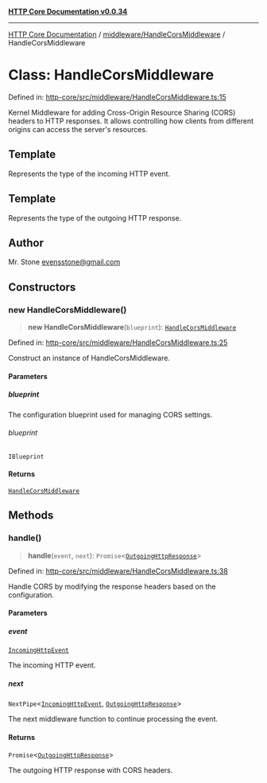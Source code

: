 [**HTTP Core Documentation v0.0.34**](../../../README.md)

***

[HTTP Core Documentation](../../../modules.md) / [middleware/HandleCorsMiddleware](../README.md) / HandleCorsMiddleware

# Class: HandleCorsMiddleware

Defined in: [http-core/src/middleware/HandleCorsMiddleware.ts:15](https://github.com/stonemjs/http-core/blob/16d44b2a21e4f4bf5742d6461b8beebcd7cc1d0b/src/middleware/HandleCorsMiddleware.ts#L15)

Kernel Middleware for adding Cross-Origin Resource Sharing (CORS) headers to HTTP responses.
It allows controlling how clients from different origins can access the server's resources.

## Template

Represents the type of the incoming HTTP event.

## Template

Represents the type of the outgoing HTTP response.

## Author

Mr. Stone <evensstone@gmail.com>

## Constructors

### new HandleCorsMiddleware()

> **new HandleCorsMiddleware**(`blueprint`): [`HandleCorsMiddleware`](HandleCorsMiddleware.md)

Defined in: [http-core/src/middleware/HandleCorsMiddleware.ts:25](https://github.com/stonemjs/http-core/blob/16d44b2a21e4f4bf5742d6461b8beebcd7cc1d0b/src/middleware/HandleCorsMiddleware.ts#L25)

Construct an instance of HandleCorsMiddleware.

#### Parameters

##### blueprint

The configuration blueprint used for managing CORS settings.

###### blueprint

`IBlueprint`

#### Returns

[`HandleCorsMiddleware`](HandleCorsMiddleware.md)

## Methods

### handle()

> **handle**(`event`, `next`): `Promise`\<[`OutgoingHttpResponse`](../../../OutgoingHttpResponse/classes/OutgoingHttpResponse.md)\>

Defined in: [http-core/src/middleware/HandleCorsMiddleware.ts:38](https://github.com/stonemjs/http-core/blob/16d44b2a21e4f4bf5742d6461b8beebcd7cc1d0b/src/middleware/HandleCorsMiddleware.ts#L38)

Handle CORS by modifying the response headers based on the configuration.

#### Parameters

##### event

[`IncomingHttpEvent`](../../../IncomingHttpEvent/classes/IncomingHttpEvent.md)

The incoming HTTP event.

##### next

`NextPipe`\<[`IncomingHttpEvent`](../../../IncomingHttpEvent/classes/IncomingHttpEvent.md), [`OutgoingHttpResponse`](../../../OutgoingHttpResponse/classes/OutgoingHttpResponse.md)\>

The next middleware function to continue processing the event.

#### Returns

`Promise`\<[`OutgoingHttpResponse`](../../../OutgoingHttpResponse/classes/OutgoingHttpResponse.md)\>

The outgoing HTTP response with CORS headers.
